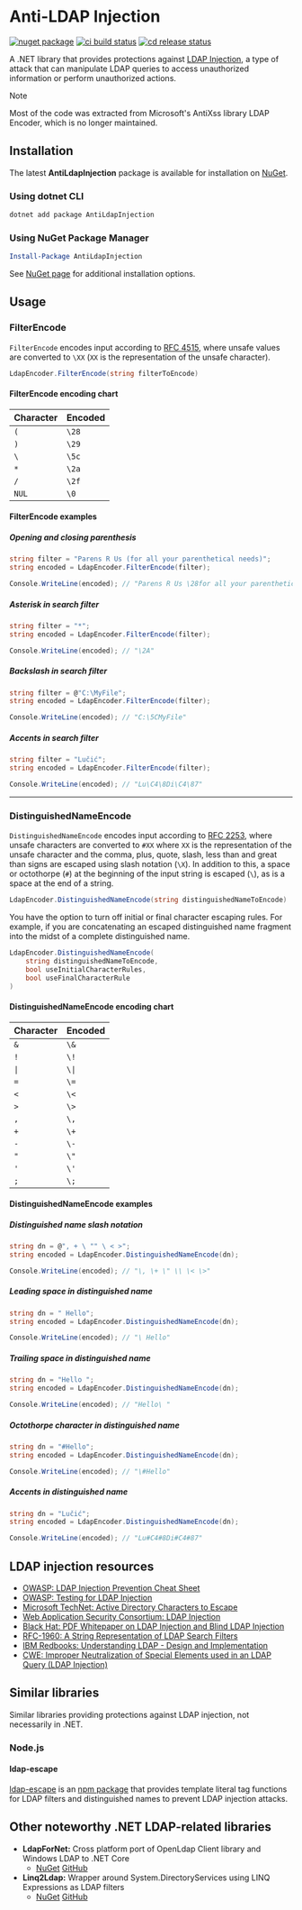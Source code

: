 # Anti-LDAP Injection

[![nuget package](https://buildstats.info/nuget/AntiLdapInjection)](https://www.nuget.org/packages/AntiLdapInjection "nuget package")
[![ci build status](https://github.com/jonlabelle/AntiLdapInjection/actions/workflows/ci.yml/badge.svg)](https://github.com/jonlabelle/AntiLdapInjection/actions/workflows/ci.yml "ci build status")
[![cd release status](https://github.com/jonlabelle/AntiLdapInjection/actions/workflows/cd.yml/badge.svg)](https://github.com/jonlabelle/AntiLdapInjection/actions/workflows/cd.yml "cd release status")

A .NET library that provides protections against [LDAP Injection](https://owasp.org/www-community/attacks/LDAP_Injection), a type of attack that can manipulate LDAP queries to access unauthorized information or perform unauthorized actions.

> [!NOTE]  
> Most of the code was extracted from Microsoft's AntiXss library LDAP Encoder, which is no longer maintained.

## Installation

The latest **AntiLdapInjection** package is available for installation on [NuGet].

### Using dotnet CLI

```bash
dotnet add package AntiLdapInjection
```

### Using NuGet Package Manager

```powershell
Install-Package AntiLdapInjection
```

See [NuGet page] for additional installation options.

## Usage

### FilterEncode

`FilterEncode` encodes input according to [RFC 4515](https://tools.ietf.org/html/rfc4515), where unsafe values are converted to `\XX` \(`XX` is the representation of the unsafe character\).

```csharp
LdapEncoder.FilterEncode(string filterToEncode)
```

#### FilterEncode encoding chart

| Character | Encoded |
| --------- | ------- |
| `(`       | `\28`   |
| `)`       | `\29`   |
| `\`       | `\5c`   |
| `*`       | `\2a`   |
| `/`       | `\2f`   |
| `NUL`     | `\0`    |

#### FilterEncode examples

##### Opening and closing parenthesis

```csharp
string filter = "Parens R Us (for all your parenthetical needs)";
string encoded = LdapEncoder.FilterEncode(filter);

Console.WriteLine(encoded); // "Parens R Us \28for all your parenthetical needs\29"
```

##### Asterisk in search filter

```csharp
string filter = "*";
string encoded = LdapEncoder.FilterEncode(filter);

Console.WriteLine(encoded); // "\2A"
```

##### Backslash in search filter

```csharp
string filter = @"C:\MyFile";
string encoded = LdapEncoder.FilterEncode(filter);

Console.WriteLine(encoded); // "C:\5CMyFile"
```

##### Accents in search filter

```csharp
string filter = "Lučić";
string encoded = LdapEncoder.FilterEncode(filter);

Console.WriteLine(encoded); // "Lu\C4\8Di\C4\87"
```

---

### DistinguishedNameEncode

`DistinguishedNameEncode` encodes input according to [RFC 2253](https://www.ietf.org/rfc/rfc2253.txt),
where unsafe characters are converted to `#XX` where `XX` is the representation
of the unsafe character and the comma, plus, quote, slash, less than and great
than signs are escaped using slash notation (`\X`). In addition to this, a space
or octothorpe (`#`) at the beginning of the input string is escaped (`\`), as is
a space at the end of a string.

```csharp
LdapEncoder.DistinguishedNameEncode(string distinguishedNameToEncode)
```

You have the option to turn off initial or final character escaping rules. For
example, if you are concatenating an escaped distinguished name fragment into the
midst of a complete distinguished name.

```csharp
LdapEncoder.DistinguishedNameEncode(
    string distinguishedNameToEncode,
    bool useInitialCharacterRules,
    bool useFinalCharacterRule
)
```

#### DistinguishedNameEncode encoding chart

| Character | Encoded |
|-----------|---------|
| `&`       | `\&`    |
| `!`       | `\!`    |
| `\|`      | `\\|`   |
| `=`       | `\=`    |
| `<`       | `\<`    |
| `>`       | `\>`    |
| `,`       | `\,`    |
| `+`       | `\+`    |
| `-`       | `\-`    |
| `"`       | `\"`    |
| `'`       | `\'`    |
| `;`       | `\;`    |

#### DistinguishedNameEncode examples

##### Distinguished name slash notation

```csharp
string dn = @", + \ "" \ < >";
string encoded = LdapEncoder.DistinguishedNameEncode(dn);

Console.WriteLine(encoded); // "\, \+ \" \\ \< \>"
```

##### Leading space in distinguished name

```csharp
string dn = " Hello";
string encoded = LdapEncoder.DistinguishedNameEncode(dn);

Console.WriteLine(encoded); // "\ Hello"
```

##### Trailing space in distinguished name

```csharp
string dn = "Hello ";
string encoded = LdapEncoder.DistinguishedNameEncode(dn);

Console.WriteLine(encoded); // "Hello\ "
```

##### Octothorpe character in distinguished name

```csharp
string dn = "#Hello";
string encoded = LdapEncoder.DistinguishedNameEncode(dn);

Console.WriteLine(encoded); // "\#Hello"
```

##### Accents in distinguished name

```csharp
string dn = "Lučić";
string encoded = LdapEncoder.DistinguishedNameEncode(dn);

Console.WriteLine(encoded); // "Lu#C4#8Di#C4#87"
```

## LDAP injection resources

- [OWASP: LDAP Injection Prevention Cheat Sheet](https://www.owasp.org/index.php/LDAP_injection)
- [OWASP: Testing for LDAP Injection](https://owasp.org/www-project-web-security-testing-guide/stable/4-Web_Application_Security_Testing/07-Input_Validation_Testing/06-Testing_for_LDAP_Injection.html)
- [Microsoft TechNet: Active Directory Characters to Escape](https://social.technet.microsoft.com/wiki/contents/articles/5312.active-directory-characters-to-escape.aspx)
- [Web Application Security Consortium: LDAP Injection]
- [Black Hat: PDF Whitepaper on LDAP Injection and Blind LDAP Injection](https://www.blackhat.com/presentations/bh-europe-08/Alonso-Parada/Whitepaper/bh-eu-08-alonso-parada-WP.pdf)
- [RFC-1960: A String Representation of LDAP Search Filters](https://www.ietf.org/rfc/rfc1960.html)
- [IBM Redbooks: Understanding LDAP - Design and Implementation](https://www.redbooks.ibm.com/abstracts/sg244986.html)
- [CWE: Improper Neutralization of Special Elements used in an LDAP Query \(LDAP Injection\)](https://cwe.mitre.org/data/definitions/90.html)

## Similar libraries

Similar libraries providing protections against LDAP injection, not necessarily
in .NET.

### Node.js

#### ldap-escape

[ldap-escape](https://github.com/tcort/ldap-escape "ldap-escape npm page")
is an [npm package](https://www.npmjs.com/package/ldap-escape) that provides
template literal tag functions for LDAP filters and distinguished names to
prevent LDAP injection attacks.

## Other noteworthy .NET LDAP-related libraries

- **LdapForNet:** Cross platform port of OpenLdap Client library and Windows LDAP to .NET Core
  - [NuGet](https://www.nuget.org/packages/LdapForNet) [GitHub](https://github.com/flamencist/ldap4net)
- **Linq2Ldap:** Wrapper around System.DirectoryServices using LINQ Expressions as LDAP filters
  - [NuGet](https://www.nuget.org/packages/Linq2Ldap) [GitHub](https://github.com/cdibbs/linq2ldap)

[Web Application Security Consortium: LDAP Injection]: http://projects.webappsec.org/w/page/13246947/LDAP%20Injection
[NuGet]: https://www.nuget.org/packages/AntiLdapInjection
[NuGet page]: https://www.nuget.org/packages/AntiLdapInjection
